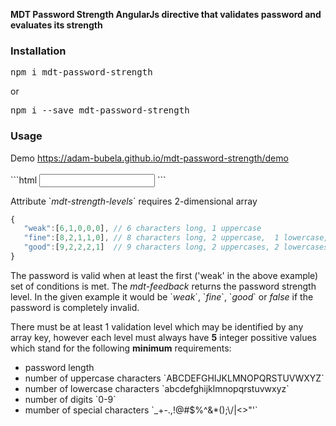 <b>MDT Password Strength AngularJs directive that validates password and evaluates its strength</b>
<br>

<h3>Installation</h3>

<p><pre>npm i mdt-password-strength</pre></p>
or
<p><pre>npm i --save mdt-password-strength</pre></p>

<h3>Usage</h3>
Demo <a href="https://adam-bubela.github.io/mdt-password-strength/demo">
https://adam-bubela.github.io/mdt-password-strength/demo</a>
<br><br>
```html
<input 
   ng-model="password" name="password" type="password" required
   mdt-password-strength
   mdt-feedback="validationResult_material"
   mdt-strength-levels='{"weak":[6,1,0,0,0],"fine":[8,2,1,1,0],"good":[9,2,2,2,1]}'/>
```

<p>Attribute `<i>mdt-strength-levels</i>` requires 2-dimensional array</p>

```javascript
{
   "weak":[6,1,0,0,0], // 6 characters long, 1 uppercase
   "fine":[8,2,1,1,0], // 8 characters long, 2 uppercase,  1 lowercase,  1 digit
   "good":[9,2,2,2,1]  // 9 characters long, 2 uppercases, 2 lowercases, 2 digits, 1 special character
}
```

<p>
The password is valid when at least the first ('weak' in the above example) set of conditions is met.
The <i>mdt-feedback</i> returns the password strength level. In the given example it 
would be `<i>weak</i>`, `<i>fine</i>`, `<i>good</i>` or <i>false</i> if the password is completely invalid.
</p><p>
There must be at least 1 validation level which may be identified by any array key, 
however each level must always have <b>5</b> integer possitive values which stand for the following <b>minimum</b> requirements:</p>
<ul>
<li>password length</li>
<li>number of uppercase characters `ABCDEFGHIJKLMNOPQRSTUVWXYZ`</li>
<li>number of lowercase characters `abcdefghijklmnopqrstuvwxyz`</li>
<li>number of digits `0-9` </li>
<li>mumber of special characters `_+-.,!@#$%^&*();\/|<>"'`</li>




                        
                        
                        
                        
